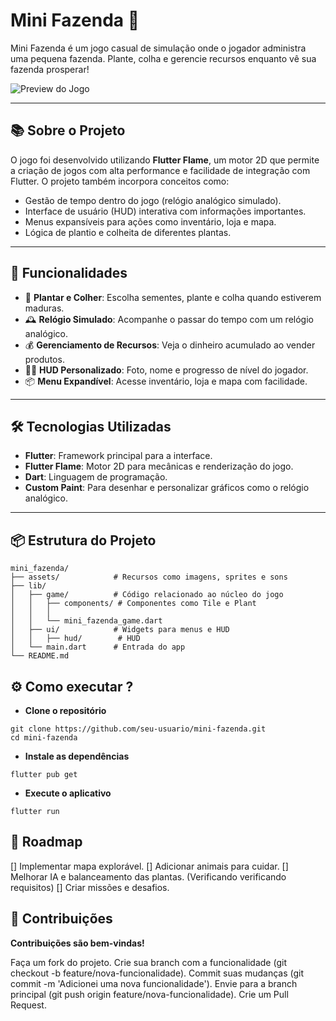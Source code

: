 # Mini Fazenda 🌾

Mini Fazenda é um jogo casual de simulação onde o jogador administra uma pequena fazenda. Plante, colha e gerencie recursos enquanto vê sua fazenda prosperar!

![Preview do Jogo](path/to/screenshot.png) <!-- Adicione um screenshot do jogo -->

---

## 📚 Sobre o Projeto

O jogo foi desenvolvido utilizando **Flutter Flame**, um motor 2D que permite a criação de jogos com alta performance e facilidade de integração com Flutter. O projeto também incorpora conceitos como:

- Gestão de tempo dentro do jogo (relógio analógico simulado).
- Interface de usuário (HUD) interativa com informações importantes.
- Menus expansíveis para ações como inventário, loja e mapa.
- Lógica de plantio e colheita de diferentes plantas.

---

## 🚀 Funcionalidades

- 🌱 **Plantar e Colher**: Escolha sementes, plante e colha quando estiverem maduras.
- 🕰️ **Relógio Simulado**: Acompanhe o passar do tempo com um relógio analógico.
- 💰 **Gerenciamento de Recursos**: Veja o dinheiro acumulado ao vender produtos.
- 🧑‍🌾 **HUD Personalizado**: Foto, nome e progresso de nível do jogador.
- 📦 **Menu Expandível**: Acesse inventário, loja e mapa com facilidade.

---

## 🛠️ Tecnologias Utilizadas

- **Flutter**: Framework principal para a interface.
- **Flutter Flame**: Motor 2D para mecânicas e renderização do jogo.
- **Dart**: Linguagem de programação.
- **Custom Paint**: Para desenhar e personalizar gráficos como o relógio analógico.

---

## 📦 Estrutura do Projeto

```plaintext
mini_fazenda/
├── assets/            # Recursos como imagens, sprites e sons
├── lib/
│   ├── game/          # Código relacionado ao núcleo do jogo
│   │   ├── components/ # Componentes como Tile e Plant
│   │   │
│   │   └── mini_fazenda_game.dart
│   ├── ui/            # Widgets para menus e HUD
│   │   ├── hud/        # HUD
│   └── main.dart      # Entrada do app
└── README.md
```

## ⚙️ Como executar ?

- **Clone o repositório**

```plaintext
git clone https://github.com/seu-usuario/mini-fazenda.git
cd mini-fazenda
```

- **Instale as dependências**

```plaintext
flutter pub get
```

- **Execute o aplicativo**

```plaintext
flutter run
```

## 🌟 Roadmap

[] Implementar mapa explorável.
[] Adicionar animais para cuidar.
[] Melhorar IA e balanceamento das plantas. (Verificando verificando requisitos)
[] Criar missões e desafios.

## 🤝 Contribuições

**Contribuições são bem-vindas!**

Faça um fork do projeto.
Crie sua branch com a funcionalidade (git checkout -b feature/nova-funcionalidade).
Commit suas mudanças (git commit -m 'Adicionei uma nova funcionalidade').
Envie para a branch principal (git push origin feature/nova-funcionalidade).
Crie um Pull Request.
